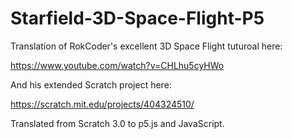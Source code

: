 # Starfield-3D-Space-Flight-P5
Translation of RokCoder's excellent 3D Space Flight tuturoal here:

https://www.youtube.com/watch?v=CHLhu5cyHWo

And his extended Scratch project here:

https://scratch.mit.edu/projects/404324510/

Translated from Scratch 3.0 to p5.js and JavaScript.

